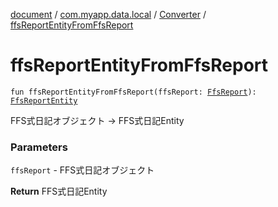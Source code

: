 [document](../../index.md) / [com.myapp.data.local](../index.md) / [Converter](index.md) / [ffsReportEntityFromFfsReport](./ffs-report-entity-from-ffs-report.md)

# ffsReportEntityFromFfsReport

`fun ffsReportEntityFromFfsReport(ffsReport: `[`FfsReport`](../../com.myapp.domain.model.entity/-ffs-report/index.md)`): `[`FfsReportEntity`](../../com.myapp.data.local.database.entity.report/-ffs-report-entity/index.md)

FFS式日記オブジェクト -&gt; FFS式日記Entity

### Parameters

`ffsReport` - FFS式日記オブジェクト

**Return**
FFS式日記Entity

